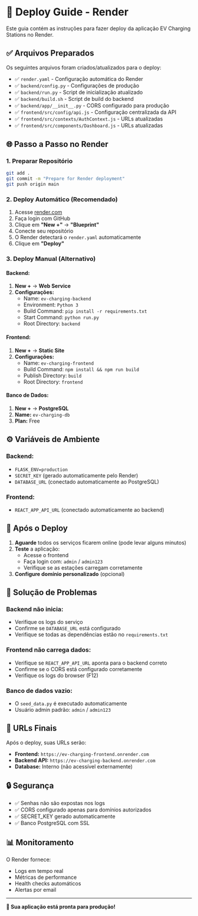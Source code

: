 # 🚀 Deploy Guide - Render

Este guia contém as instruções para fazer deploy da aplicação EV Charging Stations no Render.

## ✅ Arquivos Preparados

Os seguintes arquivos foram criados/atualizados para o deploy:

- ✅ `render.yaml` - Configuração automática do Render
- ✅ `backend/config.py` - Configurações de produção
- ✅ `backend/run.py` - Script de inicialização atualizado
- ✅ `backend/build.sh` - Script de build do backend
- ✅ `backend/app/__init__.py` - CORS configurado para produção
- ✅ `frontend/src/config/api.js` - Configuração centralizada da API
- ✅ `frontend/src/contexts/AuthContext.js` - URLs atualizadas
- ✅ `frontend/src/components/Dashboard.js` - URLs atualizadas

## 🌐 Passo a Passo no Render

### 1. Preparar Repositório
```bash
git add .
git commit -m "Prepare for Render deployment"
git push origin main
```

### 2. Deploy Automático (Recomendado)
1. Acesse [render.com](https://render.com)
2. Faça login com GitHub
3. Clique em **"New +"** → **"Blueprint"**
4. Conecte seu repositório
5. O Render detectará o `render.yaml` automaticamente
6. Clique em **"Deploy"**

### 3. Deploy Manual (Alternativo)

#### Backend:
1. **New +** → **Web Service**
2. **Configurações:**
   - Name: `ev-charging-backend`
   - Environment: `Python 3`
   - Build Command: `pip install -r requirements.txt`
   - Start Command: `python run.py`
   - Root Directory: `backend`

#### Frontend:
1. **New +** → **Static Site**
2. **Configurações:**
   - Name: `ev-charging-frontend`
   - Build Command: `npm install && npm run build`
   - Publish Directory: `build`
   - Root Directory: `frontend`

#### Banco de Dados:
1. **New +** → **PostgreSQL**
2. **Name:** `ev-charging-db`
3. **Plan:** Free

## ⚙️ Variáveis de Ambiente

### Backend:
- `FLASK_ENV=production`
- `SECRET_KEY` (gerado automaticamente pelo Render)
- `DATABASE_URL` (conectado automaticamente ao PostgreSQL)

### Frontend:
- `REACT_APP_API_URL` (conectado automaticamente ao backend)

## 🔄 Após o Deploy

1. **Aguarde** todos os serviços ficarem online (pode levar alguns minutos)
2. **Teste** a aplicação:
   - Acesse o frontend
   - Faça login com: `admin` / `admin123`
   - Verifique se as estações carregam corretamente
3. **Configure domínio personalizado** (opcional)

## 🐛 Solução de Problemas

### Backend não inicia:
- Verifique os logs do serviço
- Confirme se `DATABASE_URL` está configurado
- Verifique se todas as dependências estão no `requirements.txt`

### Frontend não carrega dados:
- Verifique se `REACT_APP_API_URL` aponta para o backend correto
- Confirme se o CORS está configurado corretamente
- Verifique os logs do browser (F12)

### Banco de dados vazio:
- O `seed_data.py` é executado automaticamente
- Usuário admin padrão: `admin` / `admin123`

## 📝 URLs Finais

Após o deploy, suas URLs serão:
- **Frontend:** `https://ev-charging-frontend.onrender.com`
- **Backend API:** `https://ev-charging-backend.onrender.com`
- **Database:** Interno (não acessível externamente)

## 🔒 Segurança

- ✅ Senhas não são expostas nos logs
- ✅ CORS configurado apenas para domínios autorizados
- ✅ SECRET_KEY gerado automaticamente
- ✅ Banco PostgreSQL com SSL

## 📊 Monitoramento

O Render fornece:
- Logs em tempo real
- Métricas de performance
- Health checks automáticos
- Alertas por email

---

**🎉 Sua aplicação está pronta para produção!**
